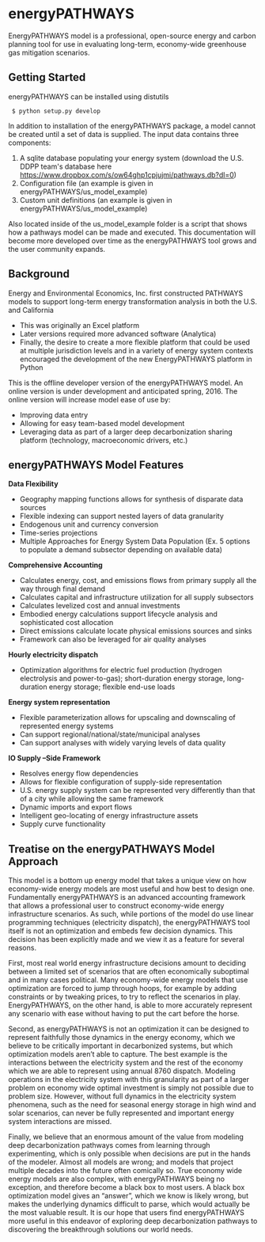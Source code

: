 # energyPATHWAYS
EnergyPATHWAYS model is a professional, open-source energy and carbon planning tool for use in evaluating long-term, economy-wide greenhouse gas mitigation scenarios.


## Getting Started

energyPATHWAYS can be installed using distutils

`` $ python setup.py develop``

In addition to installation of the energyPATHWAYS package, a model cannot be created until a set of data is supplied. The input data contains three components:
1. A sqlite database populating your energy system (download the U.S. DDPP team's database here <https://www.dropbox.com/s/ow64ghp1cpjujmi/pathways.db?dl=0>)
2. Configuration file (an example is given in energyPATHWAYS/us_model_example)
3. Custom unit definitions (an example is given in energyPATHWAYS/us_model_example)

Also located inside of the us_model_example folder is a script that shows how a pathways model can be made and executed. This documentation will become more developed over time as the energyPATHWAYS tool grows and the user community expands.


## Background

Energy and Environmental Economics, Inc. first constructed PATHWAYS models to support long-term energy transformation analysis in both the U.S. and California
- This was originally an Excel platform
- Later versions required more advanced software (Analytica)
- Finally, the desire to create a more flexible platform that could be used at multiple jurisdiction levels and in a variety of energy system contexts encouraged the development of the new EnergyPATHWAYS platform in Python

This is the offline developer version of the energyPATHWAYS model. An online version is under development and anticipated spring, 2016.
The online version will increase model ease of use by:
- Improving data entry
- Allowing for easy team-based model development
- Leveraging data as part of a larger deep decarbonization sharing platform (technology, macroeconomic drivers, etc.)


## energyPATHWAYS Model Features

**Data Flexibility**
- Geography mapping functions allows for synthesis of disparate data sources
- Flexible indexing can support nested layers of data granularity
- Endogenous unit and currency conversion
- Time-series projections
- Multiple Approaches for Energy System Data Population (Ex. 5 options to populate a demand subsector depending on available data)

**Comprehensive Accounting**
- Calculates energy, cost, and emissions flows from primary supply all the way through final demand
- Calculates capital and infrastructure utilization for all supply subsectors
- Calculates levelized cost and annual investments
- Embodied energy calculations support lifecycle analysis and sophisticated cost allocation
- Direct emissions calculate locate physical emissions sources and sinks
- Framework can also be leveraged for air quality analyses

**Hourly electricity dispatch**
- Optimization algorithms for electric fuel production (hydrogen electrolysis and power-to-gas); short-duration energy storage, long-duration energy storage; flexible end-use loads

**Energy system representation**
- Flexible parameterization allows for upscaling and downscaling of represented energy systems
- Can support regional/national/state/municipal analyses
- Can support analyses with widely varying levels of data quality

**IO Supply –Side Framework**
- Resolves energy flow dependencies
- Allows for flexible configuration of supply-side representation 
- U.S. energy supply system can be represented very differently than that of a city while allowing the same framework
- Dynamic imports and export flows
- Intelligent geo-locating of energy infrastructure assets
- Supply curve functionality


## Treatise on the energyPATHWAYS Model Approach

This model is a bottom up energy model that takes a unique view on how economy-wide energy models are most useful and how best to design one. Fundamentally energyPATHWAYS is an advanced accounting framework that allows a professional user to construct economy-wide energy infrastructure scenarios. As such, while portions of the model do use linear programming techniques (electricity dispatch), the energyPATHWAYS tool itself is not an optimization and embeds few decision dynamics. This decision has been explicitly made and we view it as a feature for several reasons.

First, most real world energy infrastructure decisions amount to deciding between a limited set of scenarios that are often economically suboptimal and in many cases political. Many economy-wide energy models that use optimization are forced to jump through hoops, for example by adding constraints or by tweaking prices, to try to reflect the scenarios in play. EnergyPATHWAYS, on the other hand, is able to more accurately represent any scenario with ease without having to put the cart before the horse.

Second, as energyPATHWAYS is not an optimization it can be designed to represent faithfully those dynamics in the energy economy, which we believe to be critically important in decarbonized systems, but which optimization models aren’t able to capture. The best example is the interactions between the electricity system and the rest of the economy which we are able to represent using annual 8760 dispatch. Modeling operations in the electricity system with this granularity as part of a larger problem on economy wide optimal investment is simply not possible due to problem size. However, without full dynamics in the electricity system phenomena, such as the need for seasonal energy storage in high wind and solar scenarios, can never be fully represented and important energy system interactions are missed.

Finally, we believe that an enormous amount of the value from modeling deep decarbonization pathways comes from learning through experimenting, which is only possible when decisions are put in the hands of the modeler. Almost all models are wrong; and models that project multiple decades into the future often comically so. True economy wide energy models are also complex, with energyPATHWAYS being no exception, and therefore become a black box to most users. A black box optimization model gives an “answer”, which we know is likely wrong, but makes the underlying dynamics difficult to parse, which would actually be the most valuable result. It is our hope that users find energyPATHWAYS more useful in this endeavor of exploring deep decarbonization pathways to discovering the breakthrough solutions our world needs.